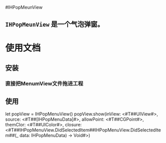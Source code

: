 #IHPopMeunView


`IHPopMeunView` 是一个气泡弹窗。
----

# 使用文档

## 安装

### 直接把MenumView文件拖进工程

## 使用
let popView = IHPopMenuView()
popView.show(inView: <#T##UIView#>, source: <#T##[IHPopMenuData]#>, allowPoint: <#T##CGPoint#>, themClor: <#T##UIColor#>, closure: <#T##IHPopMenuView.DidSelectedItem##IHPopMenuView.DidSelectedItem##(_ data: IHPopMenuData) -> Void#>)
        
